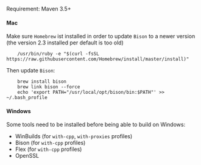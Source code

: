 <!--

    Licensed to the Apache Software Foundation (ASF) under one
    or more contributor license agreements.  See the NOTICE file
    distributed with this work for additional information
    regarding copyright ownership.  The ASF licenses this file
    to you under the Apache License, Version 2.0 (the
    "License"); you may not use this file except in compliance
    with the License.  You may obtain a copy of the License at

        http://www.apache.org/licenses/LICENSE-2.0

    Unless required by applicable law or agreed to in writing,
    software distributed under the License is distributed on an
    "AS IS" BASIS, WITHOUT WARRANTIES OR CONDITIONS OF ANY
    KIND, either express or implied.  See the License for the
    specific language governing permissions and limitations
    under the License.

-->

Requirement:
Maven 3.5+

#### Mac

Make sure `Homebrew` ist installed in order to update `Bison` to a newer version (the version 2.3 installed per default is too old)

```
    /usr/bin/ruby -e "$(curl -fsSL https://raw.githubusercontent.com/Homebrew/install/master/install)"
```

Then update `Bison`:

```
    brew install bison
    brew link bison --force
    echo 'export PATH="/usr/local/opt/bison/bin:$PATH"' >> ~/.bash_profile
```

#### Windows

Some tools need to be installed before being able to build on Windows:

* WinBuilds (for `with-cpp`, `with-proxies` profiles)
* Bison (for `with-cpp` profiles)
* Flex (for `with-cpp` profiles)
* OpenSSL